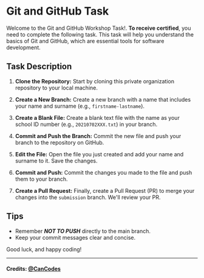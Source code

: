 # Git and GitHub Task

Welcome to the Git and GitHub Workshop Task!. **To receive certified**, you need to complete the following task. This task will help you understand the basics of Git and GitHub, which are essential tools for software development.

## Task Description

1. **Clone the Repository:** Start by cloning this private organization repository to your local machine.

2. **Create a New Branch:** Create a new branch with a name that includes your name and surname (e.g., `firstname-lastname`).

3. **Create a Blank File:** Create a blank text file with the name as your school ID number (e.g., `20210702XXX.txt`) in your branch.

4. **Commit and Push the Branch:** Commit the new file and push your branch to the repository on GitHub.

5. **Edit the File:** Open the file you just created and add your name and surname to it. Save the changes.

6. **Commit and Push:** Commit the changes you made to the file and push them to your branch.

7. **Create a Pull Request:** Finally, create a Pull Request (PR) to merge your changes into the `submission` branch. We'll review your PR.

## Tips

- Remember <b>**_NOT TO PUSH_**</b> directly to the main branch.
- Keep your commit messages clear and concise.

Good luck, and happy coding!

---

#### Credits: [@CanCodes](https://github.com/CanCodes)
